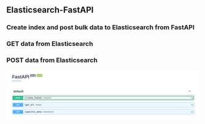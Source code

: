 ## Elasticsearch-FastAPI

### Create index and post bulk data to Elasticsearch from FastAPI

### GET data from Elasticsearch 

### POST data from Elasticsearch 

![Screenshot](preview.png)
